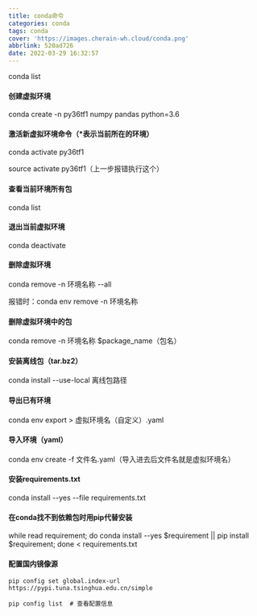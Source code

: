 ```yaml
---
title: conda命令
categories: conda
tags: conda
cover: 'https://images.cherain-wh.cloud/conda.png'
abbrlink: 520ad726
date: 2022-03-29 16:32:57
---
```

conda list



#### 创建虚拟环境

conda create -n py36tf1 numpy pandas python=3.6



#### 激活新虚拟环境命令（*表示当前所在的环境）

conda activate py36tf1

source activate py36tf1（上一步报错执行这个）



#### 查看当前环境所有包

conda list



#### 退出当前虚拟环境

conda deactivate



#### 删除虚拟环境

conda remove -n 环境名称 --all

报错时：conda env remove -n 环境名称



#### 删除虚拟环境中的包

conda remove -n 环境名称 $package_name（包名）



#### 安装离线包（tar.bz2）

conda install --use-local 离线包路径



#### 导出已有环境

conda env export > 虚拟环境名（自定义）.yaml



#### 导入环境（yaml）

conda env create -f 文件名.yaml（导入进去后文件名就是虚拟环境名）



#### 安装requirements.txt

conda install --yes --file requirements.txt



#### 在conda找不到依赖包时用pip代替安装

while read requirement; do conda install --yes $requirement || pip install $requirement; done < requirements.txt



#### 配置国内镜像源

```text
pip config set global.index-url https://pypi.tuna.tsinghua.edu.cn/simple

pip config list  # 查看配置信息
```

